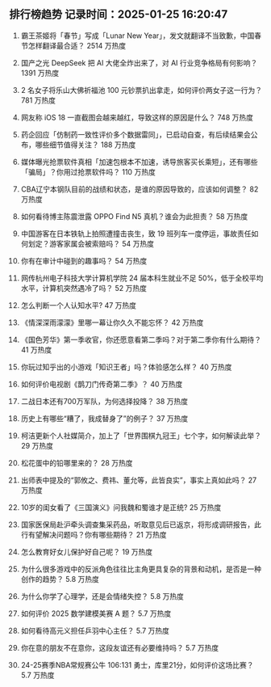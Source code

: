 
## 排行榜趋势 记录时间：2025-01-25 16:20:47
  
  1. 霸王茶姬将「春节」写成「Lunar New Year」，发文就翻译不当致歉，中国春节怎样翻译最合适？ 2514 万热度
    
  2. 国产之光 DeepSeek 把 AI 大佬全炸出来了，对 AI 行业竞争格局有何影响？ 1391 万热度
    
  3. 2 名女子将乐山大佛祈福池 100 元钞票扒出拿走，如何评价两女子这一行为？ 781 万热度
    
  4. 网友称 iOS 18 一直截图会越来越红，导致这样的原因是什么？ 748 万热度
    
  5. 药企回应「仿制药一致性评价多个数据雷同」，已启动自查，有后续结果会公布，哪些细节值得关注？ 188 万热度
    
  6. 媒体曝光抢票软件真相「加速包根本不加速，诱导旅客买长乘短」，还有哪些「骗局」？你用过抢票软件吗？ 110 万热度
    
  7. CBA辽宁本钢队目前的战绩和状态，是谁的原因导致的，应该如何调整？ 82 万热度
    
  8. 如何看待博主陈震泄露 OPPO Find N5 真机？谁会为此担责？ 58 万热度
    
  9. 中国游客在日本铁轨上拍照遭撞击丧生，致 19 班列车一度停运，事故责任如何划定？游客家属会被索赔吗？ 54 万热度
    
  10. 你有在审计中碰到的趣事吗？ 54 万热度
    
  11. 网传杭州电子科技大学计算机学院 24 届本科生就业不足 50%，低于全校平均水平，计算机突然遇冷了吗？ 52 万热度
    
  12. 怎么判断一个人认知水平? 47 万热度
    
  13. 《情深深雨濛濛》里哪一幕让你久久不能忘怀？ 42 万热度
    
  14. 《国色芳华》第一季收官，你还愿意看第二季吗？对于第二季你有什么期待？ 41 万热度
    
  15. 你玩过知乎出的小游戏「知识王者」吗？体验感怎么样？ 40 万热度
    
  16. 如何评价电视剧《鹊刀门传奇第二季》？ 40 万热度
    
  17. 二战日本还有700万军队，为何选择投降？ 38 万热度
    
  18. 历史上有哪些“糟了，我成替身了”的例子？ 37 万热度
    
  19. 柯洁更新个人社媒简介，加上了「世界围棋九冠王」七个字，如何解读此举？ 29 万热度
    
  20. 松花蛋中的铅哪里来的？ 28 万热度
    
  21. 出师表中提及的“郭攸之、费祎、董允等，此皆良实”，事实上真如此吗？ 27 万热度
    
  22. 10岁的闺女看了《三国演义》问我魏和蜀谁才是正统? 25 万热度
    
  23. 国家医保局赴沪牵头调查集采药品，听取意见后已返京，将形成调研报告，此行有望解决问题吗？你有哪些期待？ 21 万热度
    
  24. 怎么教育好女儿保护好自己呢？ 19 万热度
    
  25. 为什么很多游戏中的反派角色往往比主角更具复杂的背景和动机，是否是一种创作的趋势？ 5.8 万热度
    
  26. 为什么你学了心理学，还是会情绪失控？ 5.8 万热度
    
  27. 如何评价 2025 数学建模美赛 A 题？ 5.7 万热度
    
  28. 如何看待高元义担任乒羽中心主任？ 5.7 万热度
    
  29. 你在意的朋友不在意你，这段友谊还有必要维持吗？ 5.7 万热度
    
  30. 24-25赛季NBA常规赛公牛 106:131 勇士，库里21分，如何评价这场比赛？ 5.7 万热度
    
